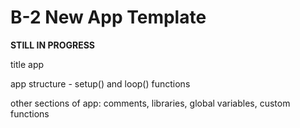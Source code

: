 # B-2 New App Template

**STILL IN PROGRESS**

title app

app structure - setup\(\) and loop\(\) functions

other sections of app:  comments, libraries, global variables, custom functions


